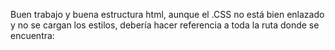 Buen trabajo y buena estructura html, aunque el .CSS no está bien enlazado y no se cargan los estilos, debería hacer referencia a toda la ruta donde se encuentra:
<link rel="stylesheet" href="./project-assets/CSS/SytleProyecto1.css">
